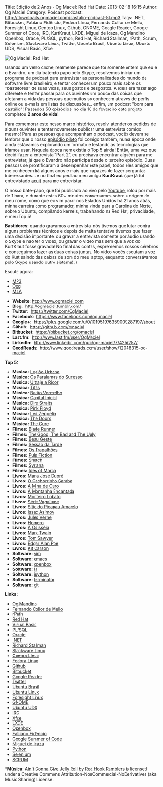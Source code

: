 Title: Edição de 2 Anos - Og Maciel: Red Hat
Date: 2013-02-18 16:15
Author: Og Maciel
Category: Podcast
podcast: http://downloads.ogmaciel.com/castalio-podcast-51.mp3
Tags: .NET, Bitbucket, Fabiano Fidêncio, Fedora Linux, Fernando Collor de Mello, Foresight Linux, Gentoo Linux, Github, GNOME, Google Reader, Google Summer of Code, IRC, KurtKraut, LXDE, Miguel de Icaza, Og Mandino, Openbox, Oracle, PL/SQL, python, Red Hat, Richard Stallman, rPath, Scrum, Selenium, Slackware Linux, Twitter, Ubuntu Brasil, Ubuntu Linux, Ubuntu UDS, Visual Basic, Xfce

![Og Maciel: Red Hat]({filename}/images/ogmaciel.jpg)

Usando um velho cliché, realmente parece que foi somente ôntem que eu e
o Evandro, um dia batendo papo pelo Skype, resolvemos iniciar um
programa de podcast para entrevistar as personalidades do mundo de
software livre brasileiro, e tentar conhecer um pouco mais sobre os
"bastidores" de suas vidas, seus gostos e desgostos. A idéia era fazer
algo diferente e tentar passar para os ouvintes um pouco das coisas que
afetaram a vida das pessoas que muitos só conhecem através de perfís
online ou e-mails em listas de discussões... enfim, um podcast "bom para
castálio"! Passados 50 episódios, no dia 16 de fevereiro este projeto
completou **2 anos de vida**!

Para comemorar este nosso marco histórico, resolvi atender os pedidos de
alguns ouvintes e tentar novamente publicar uma entrevista comigo mesmo!
Para as pessoas que acompanham o podcast, vocês devem se lembrar que o
nosso [episódio piloto](http://bit.ly/12YS1pU "http://bit.ly/12YS1pU")
foi comigo também, numa época onde ainda estávamos explorando um formato
e testando as tecnologias que iríamos usar. Naquela época nem existia o
Top 5 ainda! Então, uma vez que decidi fazer a entrevista "Part 2", eu
precisava encontrar alguém para me entrevistar, já que o Evandro não
participa desde o terceiro episódio. Duas pessoas se prontificaram a
desempenhar este papel, todos eles amigos que me conhecem há alguns anos
e mais que capazes de fazer perguntas interessantes... e no final eu
pedi ao meu amigo **KurtKraut** (que já foi entrevistado
[aqui](http://bit.ly/VAfGLG "http://bit.ly/VAfGLG")) para me
entrevistar.

O nosso bate-papo, que foi publicado ao vivo pelo
[Youtube](http://bit.ly/12MJKVZ "http://bit.ly/12MJKVZ"), rolou por mais
de 1 hora, e durante estes 60+ minutos conversamos sobre a origem do meu
nome, como que eu vim parar nos Estados Unidos há 21 anos atrás, minha
carreira como programador, minha vinda para a Carolina do Norte, sobre o
Ubuntu, compilando kernels, trabalhando na Red Hat, privacidade, e meu
Top 5!

**Bastidores**: quando gravamos a entrevista, nós tivemos que lutar
contra alguns problemas técnicos e depois de muita tentativa tivemos que
fazer uma decisão importante: ou gravar a entrevista somente por áudio
usando o Skype e não ter o vídeo, ou gravar o vídeo mas sem que a voz do
KurtKraut fosse gravada! No final das contas, esprememos nossos cérebros
e conseguimos fazer as duas coisas juntas. No vídeo vocês escutam a voz
do Kurt saindo das caixas de som do meu laptop, enquanto conversávamos
pelo Skype usando outro sistema! :)

Escute agora:

* [MP3](http://downloads.ogmaciel.com/castalio-podcast-51.mp3)
* [Ogg](http://downloads.ogmaciel.com/castalio-podcast-51.ogg)
* [M4A](http://downloads.ogmaciel.com/castalio-podcast-51.m4a)

-   **Website**: <http://www.ogmaciel.com>
-   **Blog**:  <http://ogmaciel.tumblr.com/>
-   **Twitter**:  <https://twitter.com/OgMaciel>
-   **Facebook**:  <https://www.facebook.com/og.maciel>
-   **Google+**:
     <https://plus.google.com/u/0/101951976359009287197/about>
-   **Github**:  <https://github.com/omaciel>
-   **Bitbucket**:  <https://bitbucket.org/omaciel>
-   **Last.fm**:  <http://www.last.fm/user/OgMaciel>
-   **LinkedIn**:  <http://www.linkedin.com/pub/og-maciel/7/425/257/>
-   **GoodReads**:
     <http://www.goodreads.com/user/show/12048315-og-maciel>

**Top 5:**

-   **Música:** [Legião
    Urbana](http://www.last.fm/search?q=Legião+Urbana)
-   **Música:** [Os Paralamas do
    Sucesso](http://www.last.fm/search?q=Os+Paralamas+do+Sucesso)
-   **Música:** [Ultraje a
    Rigor](http://www.last.fm/search?q=Ultraje+a+Rigor)
-   **Música:** [Titãs](http://www.last.fm/search?q=Titãs)
-   **Música:** [Barão
    Vermelho](http://www.last.fm/search?q=Barão+Vermelho)
-   **Música:** [Capital
    Inicial](http://www.last.fm/search?q=Capital+Inicial)
-   **Música:** [Dire Straits](http://www.last.fm/search?q=Dire+Straits)
-   **Música:** [Pink Floyd](http://www.last.fm/search?q=Pink+Floyd)
-   **Música:** [Led Zeppelin](http://www.last.fm/search?q=Led+Zeppelin)
-   **Música:** [The Doors](http://www.last.fm/search?q=The+Doors)
-   **Música:** [The Cure](http://www.last.fm/search?q=The+Cure)
-   **Filmes:** [Blade
    Runner](http://www.imdb.com/find?s=all&q=Blade+Runner)
-   **Filmes:** [The Good, The Bad and The
    Ugly](http://www.imdb.com/find?s=all&q=The+Good,+The+Bad+and+The+Ugly)
-   **Filmes:** [Beau
    Geste](http://www.imdb.com/find?s=all&q=Beau+Geste)
-   **Filmes:** [Sessão da
    Tarde](http://www.imdb.com/find?s=all&q=Sessão+da+Tarde)
-   **Filmes:** [Os
    Trapalhões](http://www.imdb.com/find?s=all&q=Os+Trapalhões)
-   **Filmes:** [Pulp
    Fiction](http://www.imdb.com/find?s=all&q=Pulp+Fiction)
-   **Filmes:** [Snatch](http://www.imdb.com/find?s=all&q=Snatch)
-   **Filmes:** [Syriana](http://www.imdb.com/find?s=all&q=Syriana)
-   **Filmes:** [Ides of
    March](http://www.imdb.com/find?s=all&q=Ides+of+March)
-   **Livros:** [Maria José
    Dupré](http://www.amazon.com/s/ref=nb_sb_noss?url=search-alias%3Dstripbooks&field-keywords=Maria+José+Dupré)
-   **Livros:** [O Cachorrinho
    Samba](http://www.amazon.com/s/ref=nb_sb_noss?url=search-alias%3Dstripbooks&field-keywords=O+Cachorrinho+Samba)
-   **Livros:** [A Mina de
    Ouro](http://www.amazon.com/s/ref=nb_sb_noss?url=search-alias%3Dstripbooks&field-keywords=A+Mina+de+Ouro)
-   **Livros:** [A Montanha
    Encantada](http://www.amazon.com/s/ref=nb_sb_noss?url=search-alias%3Dstripbooks&field-keywords=A+Montanha+Encantada)
-   **Livros:** [Monteiro
    Lobato](http://www.amazon.com/s/ref=nb_sb_noss?url=search-alias%3Dstripbooks&field-keywords=Monteiro+Lobato)
-   **Livros:** [Série
    Vagalume](http://www.amazon.com/s/ref=nb_sb_noss?url=search-alias%3Dstripbooks&field-keywords=Série+Vagalume)
-   **Livros:** [Sítio do Picapau
    Amarelo](http://www.amazon.com/s/ref=nb_sb_noss?url=search-alias%3Dstripbooks&field-keywords=Sítio+do+Picapau+Amarelo)
-   **Livros:** [Issac
    Asimov](http://www.amazon.com/s/ref=nb_sb_noss?url=search-alias%3Dstripbooks&field-keywords=Issac+Asimov)
-   **Livros:** [Jules
    Verne](http://www.amazon.com/s/ref=nb_sb_noss?url=search-alias%3Dstripbooks&field-keywords=Jules+Verne)
-   **Livros:**
    [Homero](http://www.amazon.com/s/ref=nb_sb_noss?url=search-alias%3Dstripbooks&field-keywords=Homero)
-   **Livros:** [A
    Odisséia](http://www.amazon.com/s/ref=nb_sb_noss?url=search-alias%3Dstripbooks&field-keywords=A+Odisséia)
-   **Livros:** [Mark
    Twain](http://www.amazon.com/s/ref=nb_sb_noss?url=search-alias%3Dstripbooks&field-keywords=Mark+Twain)
-   **Livros:** [Tom
    Sawyer](http://www.amazon.com/s/ref=nb_sb_noss?url=search-alias%3Dstripbooks&field-keywords=Tom+Sawyer)
-   **Livros:** [Edgar Alan
    Poe](http://www.amazon.com/s/ref=nb_sb_noss?url=search-alias%3Dstripbooks&field-keywords=Edgar+Alan+Poe)
-   **Livros:** [Kit
    Carson](http://www.amazon.com/s/ref=nb_sb_noss?url=search-alias%3Dstripbooks&field-keywords=Kit+Carson)
-   **Software:** [vim](http://www.vim.org/ "http://www.vim.org/")
-   **Software:**
    [emacs](https://www.gnu.org/software/emacs "https://www.gnu.org/software/emacs")
-   **Software:** [openbox](http://openbox.org/ "http://openbox.org/")
-   **Software:** [i3](http://i3wm.org/ "http://i3wm.org/")
-   **Software:** [ipython](http://ipython.org/ "http://ipython.org/")
-   **Software:**
    [terminator](http://www.tenshu.net/p/terminator.html "http://www.tenshu.net/p/terminator.html")
-   **Software:** [git](http://git-scm.com/ "http://git-scm.com/")

**Links:**

-   [Og Mandino](https://duckduckgo.com/?q=Og+Mandino)
-   [Fernando Collor de
    Mello](https://duckduckgo.com/?q=Fernando+Collor+de+Mello)
-   [rPath](https://duckduckgo.com/?q=rPath)
-   [Red Hat](https://duckduckgo.com/?q=Red+Hat)
-   [Visual Basic](https://duckduckgo.com/?q=Visual+Basic)
-   [PL/SQL](https://duckduckgo.com/?q=PL/SQL)
-   [Oracle](https://duckduckgo.com/?q=Oracle)
-   [.NET](https://duckduckgo.com/?q=.NET)
-   [Richard Stallman](https://duckduckgo.com/?q=Richard+Stallman)
-   [Slackware Linux](https://duckduckgo.com/?q=Slackware+Linux)
-   [Gentoo Linux](https://duckduckgo.com/?q=Gentoo+Linux)
-   [Fedora Linux](https://duckduckgo.com/?q=Fedora+Linux)
-   [Github](https://duckduckgo.com/?q=Github)
-   [Bitbucket](https://duckduckgo.com/?q=Bitbucket)
-   [Google Reader](https://duckduckgo.com/?q=Google+Reader)
-   [Twitter](https://duckduckgo.com/?q=Twitter)
-   [Ubuntu Brasil](https://duckduckgo.com/?q=Ubuntu+Brasil)
-   [Ubuntu Linux](https://duckduckgo.com/?q=Ubuntu+Linux)
-   [Foresight Linux](https://duckduckgo.com/?q=Foresight+Linux)
-   [GNOME](https://duckduckgo.com/?q=GNOME)
-   [Ubuntu UDS](https://duckduckgo.com/?q=Ubuntu+UDS)
-   [IRC](https://duckduckgo.com/?q=IRC)
-   [Xfce](https://duckduckgo.com/?q=Xfce)
-   [LXDE](https://duckduckgo.com/?q=LXDE)
-   [Openbox](https://duckduckgo.com/?q=Openbox)
-   [Fabiano Fidêncio](https://duckduckgo.com/?q=Fabiano+Fidêncio)
-   [Google Summer of
    Code](https://duckduckgo.com/?q=Google+Summer+of+Code)
-   [Miguel de Icaza](https://duckduckgo.com/?q=Miguel+de+Icaza)
-   [Python](https://duckduckgo.com/?q=Python)
-   [Selenium](https://duckduckgo.com/?q=Selenium)
-   [SCRUM](https://duckduckgo.com/?q=SCRUM)

***Música**: [Ain't Gonna Give Jelly
Roll](http://freemusicarchive.org/music/Red_Hook_Ramblers/Live__WFMU_on_Antique_Phonograph_Music_Program_with_MAC_Feb_8_2011/Red_Hook_Ramblers_-_12_-_Aint_Gonna_Give_Jelly_Roll)
by [Red Hook Ramblers](http://www.redhookramblers.com/) is licensed under a Creative Commons
Attribution-NonCommercial-NoDerivatives (aka Music Sharing) License.
